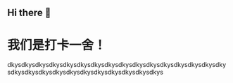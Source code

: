 ## Hi there 👋
# 我们是打卡一舍！
dkysdkysdkysdkysdkysdkysdkysdkysdkysdkysdkysdkysdkysdkysdkysdkysdkysdkysdkysdkysdkysdkysdkysdkysdkysdkysdkys
